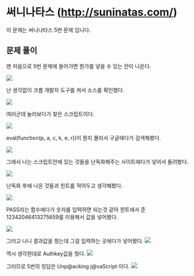 # 써니나타스 (http://suninatas.com/)
이 문제는 써니나타스 5번 문제 입니다.

## 문제 풀이 
맨 처음으로 5번 문제에 들어가면 뭔가를 넣을 수 있는 칸이 나온다.

![](./img/1.png)

난 생각없이 크롬 개발자 도구를 켜서 소스를 확인했다.

![](./img/2.png)

여러군데 눌러보다가 찾은 스크립트이다.

![](./img/3.png)

eval(function(p, a, c, k, e, r))이 뭔지 몰라서 구글에다가 검색해봤다.

![](./img/4.png)

그래서 나는 스크립트안에 있는 것들을 난독화해주는 사이트에다가 넣어서 돌려봤다.

![](./img/5.png)

난독화 후에 나온 것들과 힌트를 적어두고 생각해봤다.

![](./img/6.png)

PASS라는 함수에다가 숫자를 입력하면 되는것 같아 힌트에서 준 12342046413275659를 이용해서 값을 넣어봤다.

![](./img/7.png)

그러고 나니 결과값을 줬는데 그걸 입력하는 곳에다가 넣어봤다.
![](./img/8.png)

역시 생각한대로 Authkey값을 줬다.
![](./img/9.png)

그러므로 5번의 정답은 Unp@acking j@vaScript 이다. 
![](./img/10.png)

